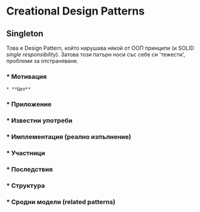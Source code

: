 # Creational Design Patterns

## Singleton

Това е Design Pattern, който нарушава някой от ООП принципи (и SOLID _single responsibility_). Затова този патърн носи със себе си 'тежести', проблеми за отстраняване.

### * Мотивация

	* **Цел**

### * Приложение

### * Известни употреби

### * Имплементация (реално изпълнение)

### * Участници

### * Последствия

### * Структура

### * Сродни модели (related patterns)
